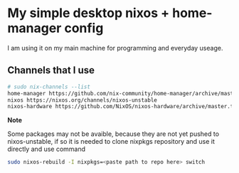 # My simple desktop nixos + home-manager config

I am using it on my main machine for programming and everyday useage.

## Channels that I use

```bash
# sudo nix-channels --list
home-manager https://github.com/nix-community/home-manager/archive/master.tar.gz
nixos https://nixos.org/channels/nixos-unstable
nixos-hardware https://github.com/NixOS/nixos-hardware/archive/master.tar.gz
```

**Note**

Some packages may not be avaible, because they are not yet pushed to nixos-unstable,
if so it is needed to clone nixpkgs repository and use it directly and use command
```bash
sudo nixos-rebuild -I nixpkgs=<paste path to repo here> switch
```
